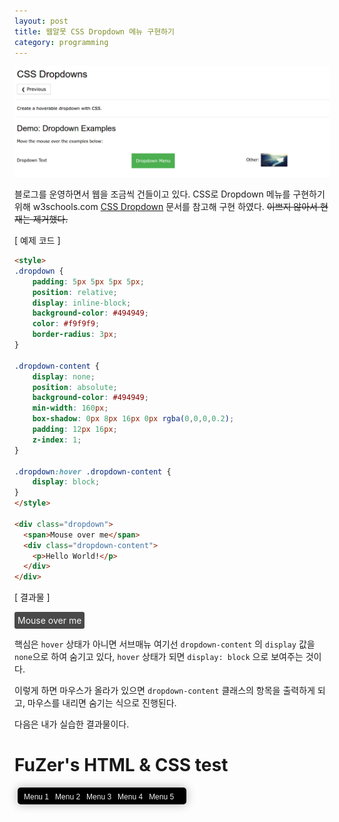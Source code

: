```yaml
---
layout: post
title: 웹알못 CSS Dropdown 메뉴 구현하기
category: programming
---
```


![](/images/2017-4-26-Dropdown/css.png)

블로그를 운영하면서 웹을 조금씩 건들이고 있다.
CSS로 Dropdown 메뉴를 구현하기 위해 w3schools.com
[CSS Dropdown](https://www.w3schools.com/css/css_dropdowns.asp)
문서를 참고해 구현 하였다. ~~이쁘지 않아서 현재는 제거했다.~~

[ 예제 코드 ]  

```html
<style>
.dropdown {
    padding: 5px 5px 5px 5px;
    position: relative;
    display: inline-block;
    background-color: #494949;
    color: #f9f9f9;
    border-radius: 3px;
}

.dropdown-content {
    display: none;
    position: absolute;
    background-color: #494949;
    min-width: 160px;
    box-shadow: 0px 8px 16px 0px rgba(0,0,0,0.2);
    padding: 12px 16px;
    z-index: 1;
}

.dropdown:hover .dropdown-content {
    display: block;
}
</style>

<div class="dropdown">
  <span>Mouse over me</span>
  <div class="dropdown-content">
    <p>Hello World!</p>
  </div>
</div>
```

[ 결과물 ]  

<style>
.dropdown {
  padding: 5px 5px 5px 5px;
  position: relative;
  display: inline-block;
  background-color: #494949;
  color: #f9f9f9;
  border-radius: 3px;
}

.dropdown-content {
    display: none;
    position: absolute;
    background-color: #494949;
    min-width: 160px;
    box-shadow: 0px 8px 16px 0px rgba(0,0,0,0.2);
    padding: 12px 16px;
    z-index: 1;
}

.dropdown:hover .dropdown-content {
    display: block;
}
</style>

<div class="dropdown">
  <span>Mouse over me</span>
  <div class="dropdown-content">
    <p>Hello World!</p>
  </div>
</div>


핵심은 `hover` 상태가 아니면 서브매뉴 여기선 `dropdown-content` 의 `display` 값을   
`none`으로 하여 숨기고 있다, `hover` 상태가 되면 `display: block` 으로 보여주는 것이다.

이렇게 하면 마우스가 올라가 있으면 `dropdown-content` 클래스의 항목을 출력하게 되고,
마우스를 내리면 숨기는 식으로 진행된다.

다음은 내가 실습한 결과물이다.
<style>
div, ul, li {
	margin:0;
	padding:0;
}

#blogMenu {
	float:left;
	margin:0px 5px 5px 5px;
	padding:5px 10px 5px 10px;
	box-shadow: 0px 0px 15px rgba(0,0,0,.3);
	-moz-box-shadow: 0px 0px 15px rgba(0,0,0,.3);
	-webkit-box-shadow: 0px 0px 15px rgba(0,0,0,.3);
	-o-box-shadow: 0px 0px 15px rgba(0,0,0,.3);
	-moz-border-radius: 3px;
	-khtml-border-radius: 3px;
	-webkit-border-radius: 3px;
	border-radius: 5px;
	background-color:#000000;
}

#blogMenu ul li {
	float:left;
	list-style-type:none;
}

#blogMenu ul li:hover ul {
	display: block;
}

#blogMenu ul ul {
	margin:3px 0px 0px 0px;
	padding:0px 0px 5px 10px;
	display:none;
	position:absolute;
	background-color:#000000;
	border-radius: 5px;
	border-top-left-radius: 0px;
}

#blogMenu ul ul li {
	float:none;
}

#blogMenu a {
	height:16px;
	color:#f1f1f1;
	font-family:arial;
	font-size:12px;
	padding:0px 10px 0px 0px;
	text-decoration:none;
}

#blogMenu a:hover {
	color:#D4F4FA;
	border-bottom:3px solid #FAED7D;
}
</style>


  <h1>FuZer's HTML & CSS test</h1>

  <div id="blogMenu">
    <ul>
      <li><a href="#">Menu 1</a></li>
      <li><a href="#">Menu 2</a>
        <ul>
          <li><a href="#">Sub Menu 1</a></li>
          <li><a href="#">Sub Menu 2</a></li>
          <li><a href="#">Sub Menu 3</a></li>
        </ul>
      </li>
      <li><a href="#">Menu 3</a>
        <ul>
          <li><a href="#">Sub Menu 1</a></li>
          <li><a href="#">Sub Menu 2</a></li>
          <li><a href="#">Sub Menu 3</a></li>
        </ul>
      </li>
      <li><a href="#">Menu 4</a></li>
      <li><a href="#">Menu 5</a></li>
    </ul>
  </div>

<br><br><br>
